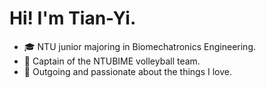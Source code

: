 # Hi! I'm Tian-Yi.

- 🎓 NTU junior majoring in Biomechatronics Engineering.
- 🏐 Captain of the NTUBIME volleyball team.
- 👏 Outgoing and passionate about the things I love.
